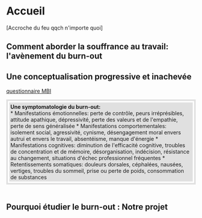 # Accueil
[Accroche du feu qqch n'importe quoi]

## Comment aborder la souffrance au travail: l'avènement du burn-out 

## Une conceptualisation progressive et inachevée  

 <A HREF="Maslach Burnout Inventory.pdf" target="_blank">questionnaire MBI</A> 

<div style="padding:4px; border:4px solid #e0e0e0;">
<div style="padding:3px; background-color:#e0e0e0;">
<strong>Une symptomatologie du burn-out:</strong><br>
* Manifestations émotionnelles: perte de contrôle, peurs irréprésibles, attitude apathique, dépressivité, perte des valeurs et de l'empathie, perte de sens généralisée
* Manifestations comportementales: isolement social, agressivité, cynisme, désengagement moral envers autrui et envers le travail, absentéisme, manque d'énergie
* Manifestations cognitives: diminution de l'efficacité cognitive, troubles de concentration et de mémoire, désorganisation, indécision, résistance au changement, situations d'échec professionnel fréquentes
* Retentissements somatiques: douleurs dorsales, céphalées, nausées, vertiges, troubles du sommeil, prise ou perte de poids, consommation de substances
</div>
</div>
<br>

## Pourquoi étudier le burn-out : Notre projet 


